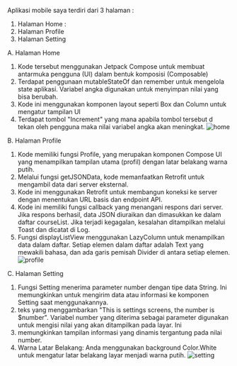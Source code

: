 Aplikasi mobile saya terdiri dari 3 halaman :
1. Halaman Home :
2. Halaman Profile
3. Halaman Setting

A. Halaman Home
1. Kode tersebut menggunakan Jetpack Compose untuk membuat antarmuka pengguna (UI) dalam bentuk komposisi (Composable)
2. Terdapat penggunaan mutableStateOf dan remember untuk mengelola state aplikasi.
   Variabel angka digunakan untuk menyimpan nilai yang bisa berubah.
3. Kode ini menggunakan komponen layout seperti Box dan Column untuk mengatur tampilan UI
4. Terdapat tombol "Increment" yang mana apabila tombol tersebut d tekan oleh pengguna maka
   nilai variabel angka akan meningkat.
 ![home](https://github.com/12izk1hid/RizkiHidayah_PRAKTISI/assets/146097556/5c5e1836-23ab-488b-82e2-1e542d353675)



B. Halaman Profile
1.	Kode memiliki fungsi Profile, yang merupakan komponen Compose UI yang menampilkan tampilan utama (profil) dengan latar belakang warna putih.
2.	Melalui fungsi getJSONData, kode memanfaatkan Retrofit untuk mengambil data dari server eksternal. 
3.	Kode ini menggunakan Retrofit untuk membangun koneksi ke server dengan menentukan URL basis dan endpoint API. 
4.	Kode ini memiliki fungsi callback yang menangani respons dari server. Jika respons berhasil, data JSON diuraikan dan dimasukkan ke dalam daftar courseList. Jika terjadi kegagalan, kesalahan ditampilkan melalui Toast dan dicatat di Log.
5.	Fungsi displayListView menggunakan LazyColumn untuk menampilkan data dalam daftar. Setiap elemen dalam daftar adalah Text yang mewakili bahasa, dan ada garis pemisah Divider di antara setiap elemen. 
![profile](https://github.com/12izk1hid/RizkiHidayah_PRAKTISI/assets/146097556/92bd5bf4-dc88-4974-8a3e-11748896e56b)


C. Halaman Setting
1. Fungsi Setting menerima parameter number dengan tipe data String. Ini memungkinkan untuk mengirim data atau informasi ke komponen Setting saat menggunakannya.
2. teks yang menggambarkan "This is settings screens, the number is $number". Variabel number yang diterima sebagai parameter digunakan untuk mengisi nilai yang akan ditampilkan pada layar. Ini
3. memungkinkan tampilan informasi yang dinamis tergantung pada nilai number.
4. Warna Latar Belakang: Anda menggunakan background Color.White untuk mengatur latar belakang layar menjadi warna putih.
![setting](https://github.com/12izk1hid/RizkiHidayah_PRAKTISI/assets/146097556/b5d0c20f-0be4-48b4-938d-8a4d518cf2fb)


   

